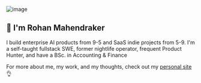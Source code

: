 ![image](https://github.com/user-attachments/assets/2c0cb0f1-1679-4105-b6ac-984b52850649)

## 👋 I'm Rohan Mahendraker

I build enterprise AI products from 9-5 and SaaS indie projects from 5-9. I'm a self-taught fullstack SWE, former nightlife operator, frequent Product Hunter, and have a BSc. in Accounting & Finance


For more about me, my work, and my thoughts, check out my [personal site](https://www.mahendraker.com/) 👌




